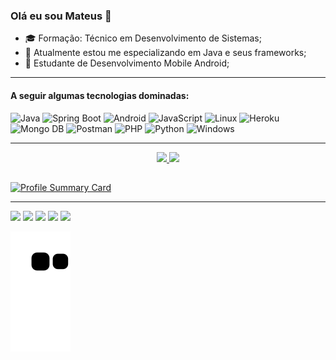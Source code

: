 ### Olá eu sou Mateus 👋

- 🎓 Formação: Técnico em Desenvolvimento de Sistemas;
- 🔭 Atualmente estou me especializando em Java  e seus frameworks;
- 📖 Estudante de Desenvolvimento Mobile Android;

---

#### A seguir algumas tecnologias dominadas:

![Java](https://img.shields.io/static/v1?label=%20&message=Java&color=f5dd3a&logoColor=000000&style=for-the-badge&logo=OpenJDK)
![Spring Boot](https://img.shields.io/static/v1?label=%20&message=Spring%20Boot&color=6DB33F&logoColor=ffffff&style=for-the-badge&logo=Spring%20Boot)
![Android](https://img.shields.io/static/v1?label=%20&message=Android&color=3DDC84&logoColor=ffffff&style=for-the-badge&logo=Android)
![JavaScript](https://img.shields.io/static/v1?label=%20&message=JavaScript&color=F7DF1E&logoColor=000000&style=for-the-badge&logo=JavaScript)
![Linux](https://img.shields.io/static/v1?label=%20&message=Linux&color=FCC624&logoColor=000000&style=for-the-badge&logo=Linux)
![Heroku](https://img.shields.io/badge/Heroku-430098?style=for-the-badge&logo=heroku&logoColor=white)
![Mongo DB](https://img.shields.io/badge/MongoDB-4EA94B?style=for-the-badge&logo=mongodb&logoColor=white)
![Postman](https://img.shields.io/badge/Postman-FF6C37?style=for-the-badge&logo=Postman&logoColor=white)
![PHP](https://img.shields.io/badge/PHP-777BB4?style=for-the-badge&logo=php&logoColor=white)
![Python](https://img.shields.io/badge/Python-3776AB?style=for-the-badge&logo=python&logoColor=white)
![Windows](https://img.shields.io/badge/Windows-0078D6?style=for-the-badge&logo=windows&logoColor=white)   

---

<div align="center">
  <a href="https://github.com/mateuslph">
  <img height="180em" src="https://github-readme-stats.vercel.app/api?username=mateuslph&show_icons=true&theme=merko&include_all_commits=true&count_private=true"/>
  <img height="180em" src="https://github-readme-stats.vercel.app/api/top-langs/?username=mateuslph&layout=compact&langs_count=7&theme=merko"/>
</div>
  
  ##
  
![Profile Summary Card](https://hits.seeyoufarm.com/api/count/incr/badge.svg?url=https%3A%2F%2Fgithub.com%2Fmateuslph1212%2Fhit-counter)
  
---
  
<div> 
  <a href="https://www.linkedin.com/in/mateus-lunkes-pereira-dev" target="_blank"><img src="https://img.shields.io/badge/LinkedIn-0077B5?style=for-the-badge&logo=linkedin&logoColor=white"></a>
  <a href="mailto:mlptche@gmail.com" target="_blank"><img src="https://img.shields.io/badge/Gmail-D14836?style=for-the-badge&logo=gmail&logoColor=white"></a>
  <a href="https://www.facebook.com/mateus.lunkespereira" target="_blank"><img src="https://img.shields.io/badge/Facebook-1877F2?style=for-the-badge&logo=facebook&logoColor=white"></a>
  <a href="https://www.instagram.com/lunkespereira" target="_blank"><img src="https://img.shields.io/badge/Instagram-E4405F?style=for-the-badge&logo=instagram&logoColor=white"></a>
  <a href="https://twitter.com/MateusLPRS" target="_blank"><img src="https://img.shields.io/badge/Twitter-1DA1F2?style=for-the-badge&logo=twitter&logoColor=white"></a>
  
  
  ![Snake animation](https://github.com/mateuslph/mateuslph/blob/output/github-contribution-grid-snake.svg)
</div>
  
